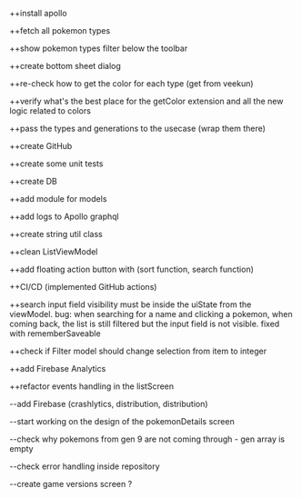 ++install apollo

++fetch all pokemon types

++show pokemon types filter below the toolbar

++create bottom sheet dialog

++re-check how to get the color for each type (get from veekun)

++verify what's the best place for the getColor extension and all the new logic related to colors

++pass the types and generations to the usecase (wrap them there)

++create GitHub

++create some unit tests

++create DB

++add module for models

++add logs to Apollo graphql

++create string util class

++clean ListViewModel

++add floating action button with (sort function, search function)

++CI/CD (implemented GitHub actions)

++search input field visibility must be inside the uiState from the viewModel. bug: when searching for a name and clicking a pokemon,
when coming back, the list is still filtered but the input field is not visible. fixed with rememberSaveable

++check if Filter model should change selection from item to integer

++add Firebase Analytics

++refactor events handling in the listScreen



--add Firebase (crashlytics, distribution, distribution)

--start working on the design of the pokemonDetails screen

--check why pokemons from gen 9 are not coming through - gen array is empty

--check error handling inside repository

--create game versions screen ?
